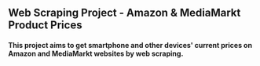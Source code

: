 ## Web Scraping Project - Amazon & MediaMarkt Product Prices

#### This project aims to get smartphone and other devices' current prices on Amazon and MediaMarkt websites by web scraping.
